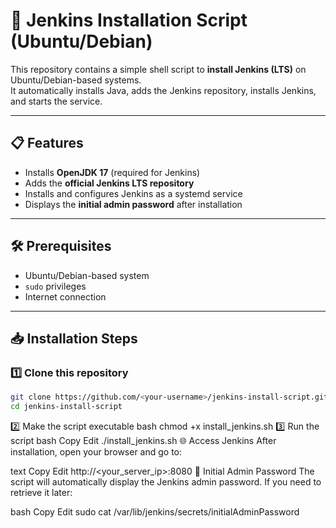 # 🚀 Jenkins Installation Script (Ubuntu/Debian)

This repository contains a simple shell script to **install Jenkins (LTS)** on Ubuntu/Debian-based systems.  
It automatically installs Java, adds the Jenkins repository, installs Jenkins, and starts the service.

---

## 📋 Features
- Installs **OpenJDK 17** (required for Jenkins)
- Adds the **official Jenkins LTS repository**
- Installs and configures Jenkins as a systemd service
- Displays the **initial admin password** after installation

---

## 🛠️ Prerequisites
- Ubuntu/Debian-based system
- `sudo` privileges
- Internet connection

---

## 📥 Installation Steps

### 1️⃣ Clone this repository
```bash
git clone https://github.com/<your-username>/jenkins-install-script.git
cd jenkins-install-script
```

2️⃣ Make the script executable
bash
chmod +x install_jenkins.sh
3️⃣ Run the script
bash
Copy
Edit
./install_jenkins.sh
🌐 Access Jenkins
After installation, open your browser and go to:

text
Copy
Edit
http://<your_server_ip>:8080
🔑 Initial Admin Password
The script will automatically display the Jenkins admin password.
If you need to retrieve it later:

bash
Copy
Edit
sudo cat /var/lib/jenkins/secrets/initialAdminPassword

